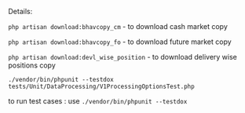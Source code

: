 Details:

`php artisan download:bhavcopy_cm` - to download cash market copy

`php artisan download:bhavcopy_fo` - to download future market copy

`php artisan download:devl_wise_position` - to download delivery wise positions copy

`./vendor/bin/phpunit --testdox tests/Unit/DataProcessing/V1ProcessingOptionsTest.php`

to run test cases : use `./vendor/bin/phpunit --testdox`
